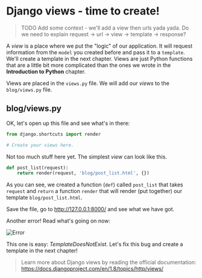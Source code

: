 # Django views - time to create!

> TODO Add some context - we'll add a view then urls yada yada. Do we need to explain request -> url -> view -> template -> response?

A *view* is a place where we put the "logic" of our application. It will request information from the `model` you created before and pass it to a `template`. We'll create a template in the next chapter. Views are just Python functions that are a little bit more complicated than the ones we wrote in the __Introduction to Python__ chapter.

Views are placed in the `views.py` file. We will add our *views* to the `blog/views.py` file.

## blog/views.py

OK, let's open up this file and see what's in there:

```python
from django.shortcuts import render

# Create your views here.
```


Not too much stuff here yet. The simplest *view* can look like this.

```python
def post_list(request):
    return render(request, 'blog/post_list.html', {})
```


As you can see, we created a function (`def`) called `post_list` that takes `request` and `return` a function `render` that will render (put together) our template `blog/post_list.html`.

Save the file, go to http://127.0.0.1:8000/ and see what we have got.

Another error! Read what's going on now:

![Error](images/error.png)

This one is easy: *TemplateDoesNotExist*. Let's fix this bug and create a template in the next chapter!

> Learn more about Django views by reading the official documentation: https://docs.djangoproject.com/en/1.8/topics/http/views/
